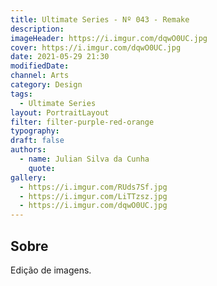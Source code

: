 ```yaml
---
title: Ultimate Series - Nº 043 - Remake
description:
imageHeader: https://i.imgur.com/dqwO0UC.jpg
cover: https://i.imgur.com/dqwO0UC.jpg
date: 2021-05-29 21:30
modifiedDate:
channel: Arts
category: Design
tags:
  - Ultimate Series
layout: PortraitLayout
filter: filter-purple-red-orange
typography:
draft: false
authors:
  - name: Julian Silva da Cunha
    quote:
gallery:
  - https://i.imgur.com/RUds7Sf.jpg
  - https://i.imgur.com/LiTTzsz.jpg
  - https://i.imgur.com/dqwO0UC.jpg
---
```


## Sobre

Edição de imagens.
